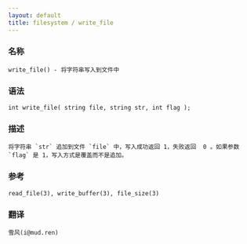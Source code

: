 ```yaml
---
layout: default
title: filesystem / write_file
---
```


### 名称

    write_file() - 将字符串写入到文件中

### 语法

    int write_file( string file, string str, int flag );

### 描述

    将字符串 `str` 追加到文件 `file` 中，写入成功返回 1，失败返回  0 。如果参数 `flag` 是 1，写入方式是覆盖而不是追加。

### 参考

    read_file(3), write_buffer(3), file_size(3)

### 翻译

    雪风(i@mud.ren)

